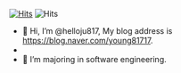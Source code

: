 [![Hits](https://hits.seeyoufarm.com/api/count/incr/badge.svg?url=https%3A%2F%2Fgithub.com%2Fhelloju817&count_bg=%239695F4&title_bg=%231D00FF&icon=lastpass.svg&icon_color=%23E7E7E7&title=VISIT&edge_flat=true)](https://hits.seeyoufarm.com)
![Hits](https://img.shields.io/badge/-Python-000000?style=flat&logo=Python)

- 👋 Hi, I’m @helloju817, My blog address is https://blog.naver.com/young81717. 
- 
- 👀 I’m majoring in software engineering.
<!---
helloju817/helloju817 is a ✨ special ✨ repository because its `README.md` (this file) appears on your GitHub profile.
You can click the Preview link to take a look at your changes.
--->
